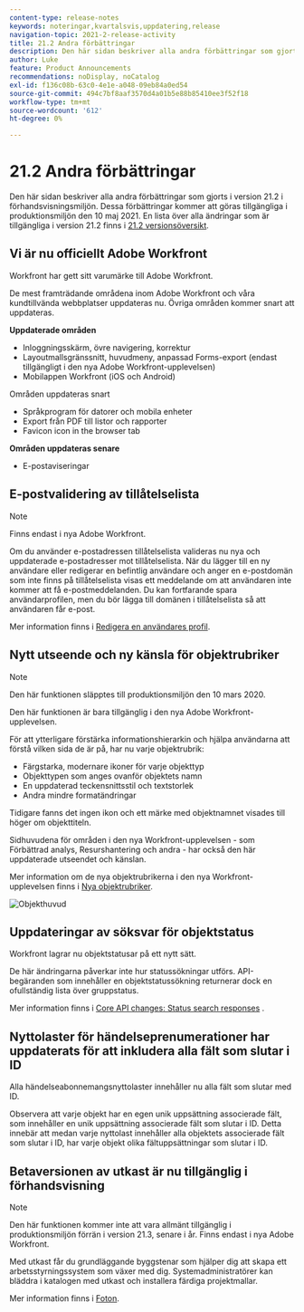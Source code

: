 ```yaml
---
content-type: release-notes
keywords: noteringar,kvartalsvis,uppdatering,release
navigation-topic: 2021-2-release-activity
title: 21.2 Andra förbättringar
description: Den här sidan beskriver alla andra förbättringar som gjorts i version 21.2 i förhandsvisningsmiljön. Dessa förbättringar kommer att göras tillgängliga i produktionsmiljön den 10 maj 2021. En lista över alla ändringar som är tillgängliga i version 21.2 finns i versionsöversikt 21.2.
author: Luke
feature: Product Announcements
recommendations: noDisplay, noCatalog
exl-id: f136c08b-63c0-4e1e-a048-09eb84a0ed54
source-git-commit: 494c7bf8aaf3570d4a01b5e88b85410ee3f52f18
workflow-type: tm+mt
source-wordcount: '612'
ht-degree: 0%

---
```


# 21.2 Andra förbättringar

Den här sidan beskriver alla andra förbättringar som gjorts i version 21.2 i förhandsvisningsmiljön. Dessa förbättringar kommer att göras tillgängliga i produktionsmiljön den 10 maj 2021. En lista över alla ändringar som är tillgängliga i version 21.2 finns i [21.2 versionsöversikt](../../../product-announcements/product-releases/21.2-release-activity/21-2-release-overview.md).

## Vi är nu officiellt Adobe Workfront

Workfront har gett sitt varumärke till Adobe Workfront.

De mest framträdande områdena inom Adobe Workfront och våra kundtillvända webbplatser uppdateras nu. Övriga områden kommer snart att uppdateras.

**Uppdaterade områden**

* Inloggningsskärm, övre navigering, korrektur
* Layoutmallsgränssnitt, huvudmeny, anpassad Forms-export (endast tillgängligt i den nya Adobe Workfront-upplevelsen)
* Mobilappen Workfront (iOS och Android)

Områden uppdateras snart

* Språkprogram för datorer och mobila enheter
* Export från PDF till listor och rapporter
* Favicon icon in the browser tab

**Områden uppdateras senare**

* E-postaviseringar

## E-postvalidering av tillåtelselista

>[!NOTE]
>
>Finns endast i nya Adobe Workfront.

Om du använder e-postadressen tillåtelselista valideras nu nya och uppdaterade e-postadresser mot tillåtelselista. När du lägger till en ny användare eller redigerar en befintlig användare och anger en e-postdomän som inte finns på tillåtelselista visas ett meddelande om att användaren inte kommer att få e-postmeddelanden. Du kan fortfarande spara användarprofilen, men du bör lägga till domänen i tillåtelselista så att användaren får e-post.

Mer information finns i [Redigera en användares profil](../../../administration-and-setup/add-users/create-and-manage-users/edit-a-users-profile.md).

## Nytt utseende och ny känsla för objektrubriker

>[!NOTE]
>
>Den här funktionen släpptes till produktionsmiljön den 10 mars 2020.
>
>Den här funktionen är bara tillgänglig i den nya Adobe Workfront-upplevelsen.

För att ytterligare förstärka informationshierarkin och hjälpa användarna att förstå vilken sida de är på, har nu varje objektrubrik:

* Färgstarka, modernare ikoner för varje objekttyp
* Objekttypen som anges ovanför objektets namn
* En uppdaterad teckensnittsstil och textstorlek
* Andra mindre formatändringar

Tidigare fanns det ingen ikon och ett märke med objektnamnet visades till höger om objekttiteln.

Sidhuvudena för områden i den nya Workfront-upplevelsen - som Förbättrad analys, Resurshantering och andra - har också den här uppdaterade utseendet och känslan.

Mer information om de nya objektrubrikerna i den nya Workfront-upplevelsen finns i [Nya objektrubriker](../../../workfront-basics/the-new-workfront-experience/new-object-headers.md).

![Objekthuvud](assets/product-announcement-object-header-350x179.png)

## Uppdateringar av söksvar för objektstatus

Workfront lagrar nu objektstatusar på ett nytt sätt.

De här ändringarna påverkar inte hur statussökningar utförs. API-begäranden som innehåller en objektstatussökning returnerar dock en ofullständig lista över gruppstatus.

Mer information finns i [Core API changes: Status search responses](../../../wf-api/api/api-changes-search.md) .

## Nyttolaster för händelseprenumerationer har uppdaterats för att inkludera alla fält som slutar i ID

Alla händelseabonnemangsnyttolaster innehåller nu alla fält som slutar med ID.

Observera att varje objekt har en egen unik uppsättning associerade fält, som innehåller en unik uppsättning associerade fält som slutar i ID. Detta innebär att medan varje nyttolast innehåller alla objektets associerade fält som slutar i ID, har varje objekt olika fältuppsättningar som slutar i ID.

## Betaversionen av utkast är nu tillgänglig i förhandsvisning

>[!NOTE]
>
>Den här funktionen kommer inte att vara allmänt tillgänglig i produktionsmiljön förrän i version 21.3, senare i år. Finns endast i nya Adobe Workfront.

Med utkast får du grundläggande byggstenar som hjälper dig att skapa ett arbetsstyrningssystem som växer med dig. Systemadministratörer kan bläddra i katalogen med utkast och installera färdiga projektmallar.

Mer information finns i [Foton](../../../administration-and-setup/blueprints/blueprints.md).
